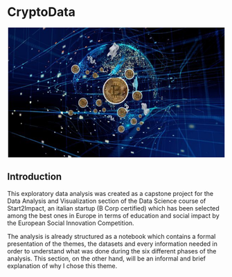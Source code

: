 # CryptoData

<p align = "center">
  <img
       width = "500"
       height = "300"
       src = "./crypto.jpeg"
       
  >
  </p>

## Introduction
This exploratory data analysis was created as a capstone project for the Data Analysis and Visualization section of the Data Science course of Start2Impact, an italian startup (B Corp certified) which has been selected among the best ones in Europe in terms of education and social impact by the European Social Innovation Competition.

The analysis is already structured as a notebook which contains a formal presentation of the themes, the datasets and every information needed in order to understand what was done during the six different phases of the analysis. This section, on the other hand, will be an informal and brief explanation of why I chose this theme.
